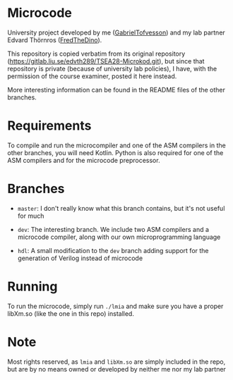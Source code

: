 # Microcode
University project developed by me ([GabrielTofvesson](https://github.com/GabrielTofvesson)) and my
lab partner Edvard Thörnros ([FredTheDino](https://github.com/FredTheDino)).

This repository is copied verbatim from its original repository (https://gitlab.liu.se/edvth289/TSEA28-Microkod.git),
but since that repository is private (because of university lab policies), I have, with the permission of the
course examiner, posted it here instead.

More interesting information can be found in the README files of the other branches.


# Requirements
To compile and run the microcompiler and one of the ASM compilers in the other branches, you will need Kotlin.
Python is also required for one of the ASM compilers and for the microcode preprocessor.

# Branches

* `master`: I don't really know what this branch contains, but it's not useful for much

* `dev`: The interesting branch. We include two ASM compilers and a microcode compiler, along with our own microprogramming language

* `hdl`: A small modification to the `dev` branch adding support for the generation of Verilog instead of microcode


# Running
To run the microcode, simply run `./lmia` and make sure you have a proper libXm.so (like the one in this repo) installed.

# Note
Most rights reserved, as `lmia` and `libXm.so` are simply included in the repo, but are by no means owned or developed by neither me nor my lab partner
